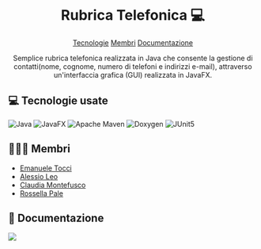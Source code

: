 <h1 align="center" style="font-weight: bold;">Rubrica Telefonica 💻</h1>

<p align="center">
  <a href="#tech">Tecnologie</a>
  <a href="#collab">Membri</a>
  <a href="#docs">Documentazione</a>
</p>

<p align="center">Semplice rubrica telefonica realizzata in Java che consente la gestione di contatti(nome, cognome, numero di telefoni e indirizzi e-mail), attraverso un'interfaccia grafica (GUI) realizzata in JavaFX.</p>

<h2 id="tech">💻 Tecnologie usate</h2>

![Java](https://img.shields.io/badge/java-%23ED8B00.svg?style=for-the-badge&logo=openjdk&logoColor=white)
![JavaFX](https://img.shields.io/badge/javafx-%23FF0000.svg?style=for-the-badge&logo=javafx&logoColor=white)
![Apache Maven](https://img.shields.io/badge/Apache%20Maven-C71A36?style=for-the-badge&logo=Apache%20Maven&logoColor=white)
![Doxygen](https://img.shields.io/badge/doxygen-2C4AA8?style=for-the-badge&logo=doxygen&logoColor=white)
![JUnit5](https://img.shields.io/badge/JUnit5-f5f5f5?style=for-the-badge&logo=junit5&logoColor=dc524a)

<h2 id="collab">🧑‍🤝‍🧑 Membri</h2>

- [Emanuele Tocci](https://github.com/emanueletocci)
- [Alessio Leo](https://github.com/Al3Leo)
- [Claudia Montefusco](https://github.com/ClaudiaMontefusco3)
- [Rossella Pale](https://github.com/rossellapale)

<h2 id="docs">📕 Documentazione</h2>

<a href="https://docs.google.com/document/d/1jKyEV_gxnbgjILj21dkqXaTgSgP6dwEA0LxO7k3-BeE/edit?usp=sharing" target="_blank">
  <img src="https://img.shields.io/badge/googledocs-%230018A8.svg?style=for-the-badge&logo=googledocs&logoColor=<hex>">
</a>
